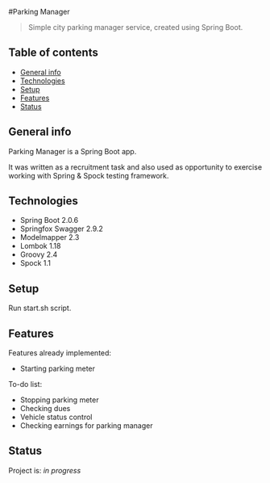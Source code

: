 #Parking Manager

> Simple city parking manager service, created using Spring Boot.

## Table of contents
* [General info](#general-info)
* [Technologies](#technologies)
* [Setup](#setup)
* [Features](#features)
* [Status](#status)

## General info
Parking Manager is a Spring Boot app.
 
It was written as a recruitment task and also used as opportunity to exercise working with Spring & Spock testing framework.

## Technologies
* Spring Boot 2.0.6
* Springfox Swagger 2.9.2
* Modelmapper 2.3
* Lombok 1.18
* Groovy 2.4
* Spock 1.1

## Setup
Run start.sh script.

## Features
Features already implemented:
* Starting parking meter

To-do list:
* Stopping parking meter
* Checking dues
* Vehicle status control
* Checking earnings for parking manager

## Status
Project is: _in progress_